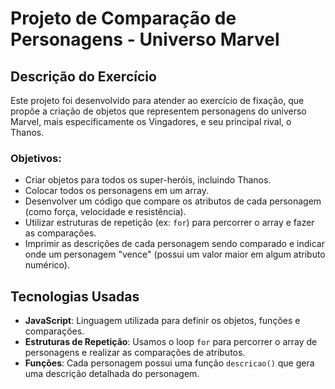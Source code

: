 # Projeto de Comparação de Personagens - Universo Marvel

## Descrição do Exercício

Este projeto foi desenvolvido para atender ao exercício de fixação, que propõe a criação de objetos que representem personagens do universo Marvel, mais especificamente os Vingadores, e seu principal rival, o Thanos.

### Objetivos:
- Criar objetos para todos os super-heróis, incluindo Thanos.
- Colocar todos os personagens em um array.
- Desenvolver um código que compare os atributos de cada personagem (como força, velocidade e resistência).
- Utilizar estruturas de repetição (ex: `for`) para percorrer o array e fazer as comparações.
- Imprimir as descrições de cada personagem sendo comparado e indicar onde um personagem "vence" (possui um valor maior em algum atributo numérico).

## Tecnologias Usadas

- **JavaScript**: Linguagem utilizada para definir os objetos, funções e comparações.
- **Estruturas de Repetição**: Usamos o loop `for` para percorrer o array de personagens e realizar as comparações de atributos.
- **Funções**: Cada personagem possui uma função `descricao()` que gera uma descrição detalhada do personagem.


